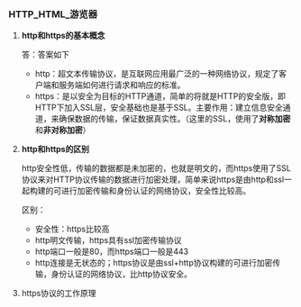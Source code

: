 ### HTTP_HTML_游览器

1. **http和https的基本概念**

   答：答案如下

   - http：超文本传输协议，是互联网应用最广泛的一种网络协议，规定了客户端和服务端如何进行请求和响应的标准。
   - https：是以安全为目标的HTTP通道，简单的将就是HTTP的安全版，即HTTP下加入SSL层，安全基础也是基于SSL。主要作用：建立信息安全通道，来确保数据的传输，保证数据真实性。（这里的SSL，使用了**对称加密**和**非对称加密**）

2. **http和https的区别**

   http安全性低，传输的数据都是未加密的，也就是明文的，而https使用了SSL协议来对HTTP协议传输的数据进行加密处理，简单来说https是由http和ssl一起构建的可进行加密传输和身份认证的网络协议，安全性比较高。

   区别：

   - 安全性：https比较高
   - http明文传输，https具有ssl加密传输协议
   - http端口一般是80，而https端口一般是443
   - http连接是无状态的；https协议是由ssl+http协议构建的可进行加密传输，身份认证的网络协议，比http协议安全。

3. https协议的工作原理